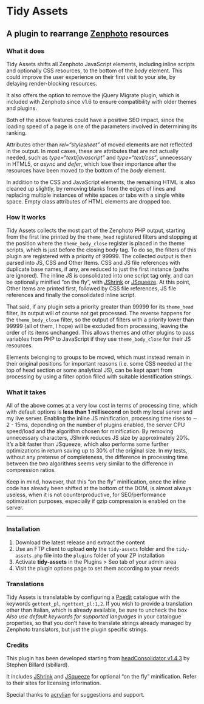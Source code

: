# Tidy Assets
##  A plugin to rearrange [Zenphoto](https://www.zenphoto.org/) resources

### What it does
Tidy Assets shifts all Zenphoto JavaScript elements, including inline scripts and optionally CSS resources, to the bottom of the _body_ element. This could improve the user experience on their first visit to your site, by delaying render-blocking resources.

It also offers the option to remove the jQuery Migrate plugin, which is included with Zenphoto since v1.6 to ensure compatibility with older themes and plugins.

Both of the above features could have a positive SEO impact, since the loading speed of a page is one of the parameters involved in determining its ranking.

Attributes other than _rel=“stylesheet”_ of moved elements are not reflected in the output. In most cases, these are attributes that are not actually needed, such as _type=“text/javascript”_ and _type=“text/css”_, unnecessary in HTML5, or _async_ and _defer_, which lose their importance after the resources have been moved to the bottom of the _body_ element.

In addition to the CSS and JavaScript elements, the remaining HTML is also cleaned up slightly, by removing blanks from the edges of lines and replacing multiple instances of white spaces or tabs with a single white space. Empty class attributes of HTML elements are dropped too.

### How it works
Tidy Assets collects the most part of the Zenphoto PHP output, starting from the first line printed by the `theme_head` registered filters and stopping at the position where the `theme_body_close` register is placed in the theme scripts, which is just before the closing body tag. To do so, the filters of this plugin are registered with a priority of 99999. The collected output is then parsed into JS, CSS and Other Items. CSS and JS file references with duplicate base names, if any, are reduced to just the first instance (paths are ignored). The inline JS is consolidated into one script tag only, and can be optionally minified “on the fly”, with [JShrink](https://github.com/tedious/JShrink) or [JSqueeze](https://github.com/tchwork/jsqueeze). At this point, Other Items are printed first, followed by CSS file references, JS file references and finally the consolidated inline script.

That said, if any plugin sets a priority greater than 99999 for its `theme_head` filter, its output will of course not get processed. The reverse happens for the `theme_body_close` filter, so the output of filters with a priority lower than 99999 (all of them, I hope) will be excluded from processing, leaving the order of its items unchanged. This allows themes and other plugins to pass variables from PHP to JavaScript if they use `theme_body_close` for their JS resources.

Elements belonging to groups to be moved, which must instead remain in their original positions for important reasons (i.e. some CSS needed at the top of head section or some analytical JS), can be kept apart from processing by using a filter option filled with suitable identification strings.

### What it takes
All of the above comes at a very low cost in terms of processing time, which with default options is **less than 1 millisecond** on both my local server and my live server. Enabling the inline JS minification, processing time rises to ∼ 2 - 15ms, depending on the number of plugins enabled, the server CPU speed/load and the algorithm chosen for minification. By removing unnecessary characters, JShrink reduces JS size by approximately 20%. It’s a bit faster than JSqueeze, which also performs some further optimizations in return saving up to 30% of the original size. In my tests, without any pretense of completeness, the difference in processing time between the two algorithms seems very similar to the difference in compression ratios.

Keep in mind, however, that this “on the fly” minification, once the inline code has already been shifted at the bottom of the DOM, is almost always useless, when it is not counterproductive, for SEO/performance optimization purposes, especially if gzip compression is enabled on the server.

***

### Installation
1. Download the latest release and extract the content
2. Use an FTP client to upload **only** the `tidy-assets` folder and the `tidy-assets.php` file into the `plugins` folder of your ZP installation
3. Activate **tidy-assets** in the Plugins > Seo tab of your admin area
4. Visit the plugin options page to set them according to your needs

### Translations
Tidy Assets is translatable by configuring a [Poedit](https://poedit.net/) catalogue with the keywords `gettext_pl`, `ngettext_pl:1,2`. If you wish to provide a translation other than Italian, which is already available, be sure to uncheck the box _Also use default keywords for supported languages_ in your catalogue properties, so that you don’t have to translate strings already managed by Zenphoto translators, but just the plugin specific strings.

### Credits
This plugin has been developed starting from [headConsolidator v1.4.3](https://www.zenphoto.org/news/headConsolidator/) by Stephen Billard (sbillard).

It includes [JShrink](https://github.com/tedious/JShrink) and [JSqueeze](https://github.com/tchwork/jsqueeze) for optional “on the fly” minification. Refer to their sites for licensing information.

Special thanks to [acrylian](https://github.com/acrylian) for suggestions and support.
